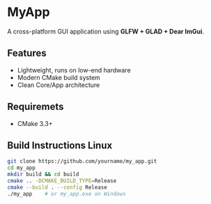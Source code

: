 # MyApp

A cross-platform GUI application using **GLFW + GLAD + Dear ImGui**.

## Features
- Lightweight, runs on low-end hardware
- Modern CMake build system
- Clean Core/App architecture

## Requiremets
- CMake 3.3+

## Build Instructions Linux

```bash
git clone https://github.com/yourname/my_app.git
cd my_app
mkdir build && cd build
cmake .. -DCMAKE_BUILD_TYPE=Release
cmake --build . --config Release
./my_app    # or my_app.exe on Windows
```
